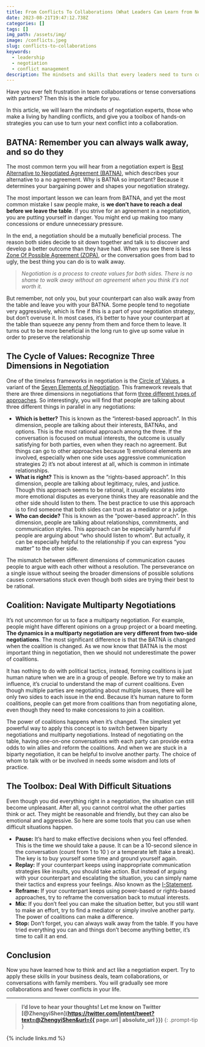```yaml
---
title: From Conflicts To Collaborations (What Leaders Can Learn from Negotiation Experts)
date: 2023-08-21T19:47:12.738Z
categories: []
tags: []
img_path: /assets/img/
image: /conflicts.jpeg
slug: conflicts-to-collaborations
keywords:
  - leadership
  - negotiation
  - conflict management
description: The mindsets and skills that every leaders need to turn conflicts into collaborations.
---
```


Have you ever felt frustration in team collaborations or tense conversations with partners? Then this is the article for you.

In this article, we will learn the mindsets of negotiation experts, those who make a living by handling conflicts, and give you a toolbox of hands-on strategies you can use to turn your next conflict into a collaboration.

## BATNA: Remember you can always walk away, and so do they

The most common term you will hear from a negotiation expert is [Best Alternative to Negotiated Agreement (BATNA)](https://www.investopedia.com/terms/b/best-alternative-to-a-negotiated-agreement-batna.asp#:~:text=A%20BATNA%2C%20or%20Best%20Alternative,the%20BATNA%20with%20minimal%20disruption.), which describes your alternative to a no agreement. Why is BATNA so important? Because it determines your bargaining power and shapes your negotiation strategy.

The most important lesson we can learn from BATNA, and yet the most common mistake I saw people make, is **we don’t have to reach a deal before we leave the table**. If you strive for an agreement in a negotiation, you are putting yourself in danger. You might end up making too many concessions or endure unnecessary pressure.

In the end, a negotiation should be a mutually beneficial process. The reason both sides decide to sit down together and talk is to discover and develop a better outcome than they have had. When you see there is less [Zone Of Possible Agreement (ZOPA)](https://www.investopedia.com/terms/z/zoneofpossibleagreement.asp), or the conversation goes from bad to ugly, the best thing you can do is to walk away.

> _Negotiation is a process to create values for both sides. There is no shame to walk away without an agreement when you think it’s not worth it._

But remember, not only you, but your counterpart can also walk away from the table and leave you with your BATNA. Some people tend to negotiate very aggressively, which is fine if this is a part of your negotiation strategy, but don’t overuse it. In most cases, it’s better to have your counterpart at the table than squeeze any penny from them and force them to leave. It turns out to be more beneficial in the long run to give up some value in order to preserve the relationship

## The Cycle of Values: Recognize Three Dimensions in Negotiation

One of the timeless frameworks in negotiation is the [Circle of Values](https://www.researchgate.net/figure/The-Circle-of-Value-figure-copyright-Vantage-Partners_fig1_337171296), a variant of the [Seven Elements of Negotiation](https://www.pon.harvard.edu/daily/negotiation-skills-daily/what-is-negotiation/). This framework reveals that there are three dimensions in negotiations that form [three different types of approaches](https://legalpronegotiator.com/power-rights-and-interests-the-big-three-of-conflict-resolution/#:~:text=Power%2C%20rights%2C%20and%20interests%20are,use%20a%20power%2Dbased%20process.). So interestingly, you will find that people are talking about three different things in parallel in any negotiations:

- **Which is better?** This is known as the “interest-based approach”. In this dimension, people are talking about their interests, BATNAs, and options. This is the most rational approach among the three. If the conversation is focused on mutual interests, the outcome is usually satisfying for both parties, even when they reach no agreement. But things can go to other approaches because 1) emotional elements are involved, especially when one side uses aggressive communication strategies 2) it’s not about interest at all, which is common in intimate relationships.
- **What is right?** This is known as the “rights-based approach”. In this dimension, people are talking about legitimacy, rules, and justice. Though this approach seems to be rational, it usually escalates into more emotional disputes as everyone thinks they are reasonable and the other side should listen to them. The best practice to use this approach is to find someone that both sides can trust as a mediator or a judge.
- **Who can decide?** This is known as the “power-based approach”. In this dimension, people are talking about relationships, commitments, and communication styles. This approach can be especially harmful if people are arguing about “who should listen to whom”. But actually, it can be especially helpful to the relationship if you can express “you matter” to the other side.

The mismatch between different dimensions of communication causes people to argue with each other without a resolution. The perseverance on a single issue without seeing the broader dimensions of possible solutions causes conversations stuck even though both sides are trying their best to be rational.

## Coalition: Navigate Multiparty Negotiations

It’s not uncommon for us to face a multiparty negotiation. For example, people might have different opinions on a group project or a board meeting. **The dynamics in a multiparty negotiation are very different from two-side negotiations**. The most significant difference is that the BATNA is changed when the coalition is changed. As we now know that BATNA is the most important thing in negotiation, then we should not underestimate the power of coalitions.

It has nothing to do with political tactics, instead, forming coalitions is just human nature when we are in a group of people. Before we try to make an influence, it’s crucial to understand the map of current coalitions. Even though multiple parties are negotiating about multiple issues, there will be only two sides to each issue in the end. Because it’s human nature to form coalitions, people can get more from coalitions than from negotiating alone, even though they need to make concessions to join a coalition.

The power of coalitions happens when it’s changed. The simplest yet powerful way to apply this concept is to switch between biparty negotiations and multiparty negotiations. Instead of negotiating on the table, having one-on-one conversations with each party can provide extra odds to win allies and reform the coalitions. And when we are stuck in a biparty negotiation, it can be helpful to involve another party. The choice of whom to talk with or be involved in needs some wisdom and lots of practice.

## The Toolbox: Deal With Difficult Situations

Even though you did everything right in a negotiation, the situation can still become unpleasant. After all, you cannot control what the other parties think or act. They might be reasonable and friendly, but they can also be emotional and aggressive. So here are some tools that you can use when difficult situations happen.

- **Pause:** It’s hard to make effective decisions when you feel offended. This is the time we should take a pause. It can be a 10-second silence in the conversation (count from 1 to 10 ) or a temperate left (take a break). The key is to buy yourself some time and ground yourself again.
- **Replay:** If your counterpart keeps using inappropriate communication strategies like insults, you should take action. But instead of arguing with your counterpart and escalating the situation, you can simply name their tactics and express your feelings. Also known as the [I-Statement](http://smilemundo.com/the-i-statement/).
- **Reframe:** If your counterpart keeps using power-based or rights-based approaches, try to reframe the conversation back to mutual interests.
- **Mix:** If you don’t feel you can make the situation better, but you still want to make an effort, try to find a mediator or simply involve another party. The power of coalitions can make a difference.
- **Stop:** Don’t forget, you can always walk away from the table. If you have tried everything you can and things don’t become anything better, it’s time to call it an end.

## Conclusion

Now you have learned how to think and act like a negotiation expert. Try to apply these skills in your business deals, team collaborations, or conversations with family members. You will gradually see more collaborations and fewer conflicts in your life.

---

<!-- prettier-ignore -->
> **I’d love to hear your thoughts! Let me know on Twitter [@ZhengyiShen](https://twitter.com/intent/tweet?text=@ZhengyiShen&url={{ page.url | absolute_url }})**
{: .prompt-tip }

{% include links.md %}
